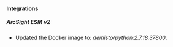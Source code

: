 #### Integrations
##### ArcSight ESM v2
- Updated the Docker image to: *demisto/python:2.7.18.37800*.

